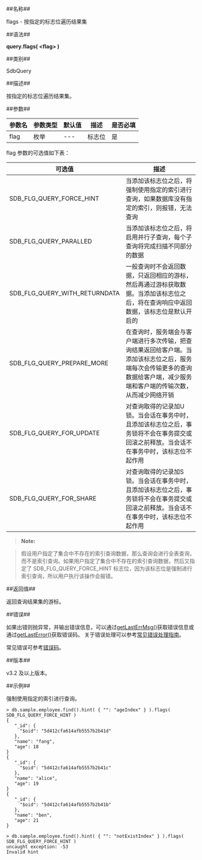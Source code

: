 ##名称##

flags - 按指定的标志位遍历结果集

##语法##

**query.flags( \<flag\> )**

##类别##

SdbQuery

##描述##

按指定的标志位遍历结果集。

##参数##

| 参数名 | 参数类型 | 默认值 | 描述   | 是否必填 |
| ------ | -------- | ------ | ------ | -------- |
| flag   | 枚举     | ---    | 标志位 | 是       |

flag 参数的可选值如下表：

| 可选值 | 描述                         |
| ------ | ---------------------------- |
| SDB_FLG_QUERY_FORCE_HINT | 当添加该标志位之后，将强制使用指定的索引进行查询，如果数据库没有指定的索引，则报错，无法查询 |
| SDB_FLG_QUERY_PARALLED | 当添加该标志位之后，将启用并行子查询，每个子查询将完成扫描不同部分的数据 |
| SDB_FLG_QUERY_WITH_RETURNDATA | 一般查询时不会返回数据，只返回相应的游标，然后再通过游标获取数据。当添加该标志位之后，将在查询响应中返回数据，该标志位是默认开启的 |
| SDB_FLG_QUERY_PREPARE_MORE | 在查询时，服务端会与客户端进行多次传输，把查询结果返回给客户端。当添加该标志位之后，服务端每次会传输更多的查询数据给客户端，减少服务端和客户端的传输次数，从而减少网络开销 |
| SDB_FLG_QUERY_FOR_UPDATE | 对查询取得的记录加U锁。当会话在事务中时，且添加该标志位之后，事务锁将不会在事务提交或回滚之前释放。当会话不在事务中时，该标志位不起作用 |
| SDB_FLG_QUERY_FOR_SHARE | 对查询取得的记录加S锁。当会话在事务中时，且添加该标志位之后，事务锁将不会在事务提交或回滚之前释放。当会话不在事务中时，该标志位不起作用 |


> **Note:**

> 假设用户指定了集合中不存在的索引查询数据，那么查询会进行全表查询，而不是索引查询。如果用户指定了集合中不存在的索引查询数据，然后又指定了 SDB_FLG_QUERY_FORCE_HINT 标志位，因为该标志位是强制进行索引查询，所以用户执行该操作会报错。 

##返回值##

返回查询结果集的游标。

##错误##

如果出错则抛异常，并输出错误信息，可以通过[getLastErrMsg()](manual/Manual/Sequoiadb_Command/Global/getLastErrMsg.md)获取错误信息或通过[getLastError()](manual/Manual/Sequoiadb_Command/Global/getLastError.md)获取错误码。
关于错误处理可以参考[常见错误处理指南](manual/FAQ/faq_sdb.md)。

常见错误可参考[错误码](manual/Manual/Sequoiadb_error_code.md)。

##版本##

v3.2 及以上版本。

##示例##

强制使用指定的索引进行查询。

```lang-javascript
> db.sample.employee.find().hint( { "": "ageIndex" } ).flags( SDB_FLG_QUERY_FORCE_HINT )
{
   "_id": {
     "$oid": "5d412cfa614afb5557b2b41d"
   },
   "name": "fang",
   "age": 18
}
{
   "_id": {
     "$oid": "5d412cfa614afb5557b2b41c"
   },
   "name": "alice",
   "age": 19
}
{
   "_id": {
     "$oid": "5d412cfa614afb5557b2b41b"
   },
   "name": "ben",
   "age": 21
}

> db.sample.employee.find().hint( { "": "notExistIndex" } ).flags( SDB_FLG_QUERY_FORCE_HINT )
uncaught exception: -53
Invalid hint
```
